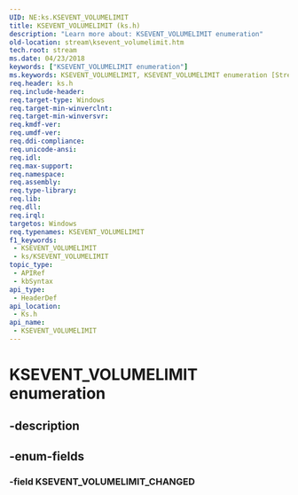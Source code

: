 ```yaml
---
UID: NE:ks.KSEVENT_VOLUMELIMIT
title: KSEVENT_VOLUMELIMIT (ks.h)
description: "Learn more about: KSEVENT_VOLUMELIMIT enumeration"
old-location: stream\ksevent_volumelimit.htm
tech.root: stream
ms.date: 04/23/2018
keywords: ["KSEVENT_VOLUMELIMIT enumeration"]
ms.keywords: KSEVENT_VOLUMELIMIT, KSEVENT_VOLUMELIMIT enumeration [Streaming Media Devices], KSEVENT_VOLUMELIMIT_CHANGED, ks/KSEVENT_VOLUMELIMIT, ks/KSEVENT_VOLUMELIMIT_CHANGED, stream.ksevent_volumelimit
req.header: ks.h
req.include-header: 
req.target-type: Windows
req.target-min-winverclnt: 
req.target-min-winversvr: 
req.kmdf-ver: 
req.umdf-ver: 
req.ddi-compliance: 
req.unicode-ansi: 
req.idl: 
req.max-support: 
req.namespace: 
req.assembly: 
req.type-library: 
req.lib: 
req.dll: 
req.irql: 
targetos: Windows
req.typenames: KSEVENT_VOLUMELIMIT
f1_keywords:
 - KSEVENT_VOLUMELIMIT
 - ks/KSEVENT_VOLUMELIMIT
topic_type:
 - APIRef
 - kbSyntax
api_type:
 - HeaderDef
api_location:
 - Ks.h
api_name:
 - KSEVENT_VOLUMELIMIT
---
```


# KSEVENT_VOLUMELIMIT enumeration


## -description

## -enum-fields

### -field KSEVENT_VOLUMELIMIT_CHANGED

